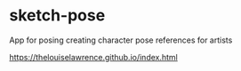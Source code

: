# sketch-pose
App for posing creating character pose references for artists

https://thelouiselawrence.github.io/index.html

